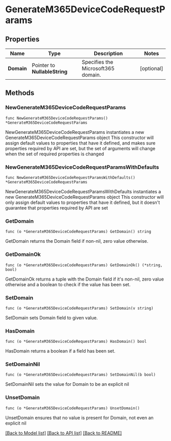 # GenerateM365DeviceCodeRequestParams

## Properties

Name | Type | Description | Notes
------------ | ------------- | ------------- | -------------
**Domain** | Pointer to **NullableString** | Specifies the Microsoft365 domain. | [optional] 

## Methods

### NewGenerateM365DeviceCodeRequestParams

`func NewGenerateM365DeviceCodeRequestParams() *GenerateM365DeviceCodeRequestParams`

NewGenerateM365DeviceCodeRequestParams instantiates a new GenerateM365DeviceCodeRequestParams object
This constructor will assign default values to properties that have it defined,
and makes sure properties required by API are set, but the set of arguments
will change when the set of required properties is changed

### NewGenerateM365DeviceCodeRequestParamsWithDefaults

`func NewGenerateM365DeviceCodeRequestParamsWithDefaults() *GenerateM365DeviceCodeRequestParams`

NewGenerateM365DeviceCodeRequestParamsWithDefaults instantiates a new GenerateM365DeviceCodeRequestParams object
This constructor will only assign default values to properties that have it defined,
but it doesn't guarantee that properties required by API are set

### GetDomain

`func (o *GenerateM365DeviceCodeRequestParams) GetDomain() string`

GetDomain returns the Domain field if non-nil, zero value otherwise.

### GetDomainOk

`func (o *GenerateM365DeviceCodeRequestParams) GetDomainOk() (*string, bool)`

GetDomainOk returns a tuple with the Domain field if it's non-nil, zero value otherwise
and a boolean to check if the value has been set.

### SetDomain

`func (o *GenerateM365DeviceCodeRequestParams) SetDomain(v string)`

SetDomain sets Domain field to given value.

### HasDomain

`func (o *GenerateM365DeviceCodeRequestParams) HasDomain() bool`

HasDomain returns a boolean if a field has been set.

### SetDomainNil

`func (o *GenerateM365DeviceCodeRequestParams) SetDomainNil(b bool)`

 SetDomainNil sets the value for Domain to be an explicit nil

### UnsetDomain
`func (o *GenerateM365DeviceCodeRequestParams) UnsetDomain()`

UnsetDomain ensures that no value is present for Domain, not even an explicit nil

[[Back to Model list]](../README.md#documentation-for-models) [[Back to API list]](../README.md#documentation-for-api-endpoints) [[Back to README]](../README.md)


